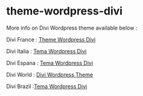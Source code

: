 # theme-wordpress-divi

More info on Divi Wordpress theme available below : 

Divi France : <a title="Theme Wordpress Divi" href="http://divi-elegantthemes.fr/" target="_blank">Theme Wordpress Divi</a>

Divi Italia : <a title="Tema Wordpress Divi" href="https://divi-elegantthemes.it/" target="_blank">Tema Wordpress Divi</a>

Divi Espana : <a title="Tema Wordpress Divi" href="https://divi-elegantthemes.es/" target="_blank">Tema Wordpress Divi</a>

Divi World : <a title="Divi Wordpress theme" href="https://divi-elegantthemes.com/" target="_blank">Divi Wordpress Theme</a>

Divi Brazil :<a title="Tema Wordpress Divi" href="https://temawpdivi.com/" target="_blank">Tema Wordpress Divi</a>
